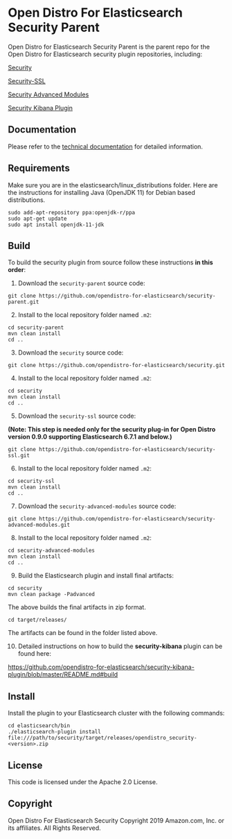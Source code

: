 # Open Distro For Elasticsearch Security Parent

Open Distro for Elasticsearch Security Parent is the parent repo for the Open Distro for Elasticsearch security plugin repositories, including:

[Security]( https://github.com/opendistro-for-elasticsearch/security)

[Security-SSL]( https://github.com/opendistro-for-elasticsearch/security-ssl)

[Security Advanced Modules]( https://github.com/opendistro-for-elasticsearch/security-advanced-modules)

[Security Kibana Plugin]( https://github.com/opendistro-for-elasticsearch/security-kibana-plugin)

## Documentation
Please refer to the [technical documentation](https://opendistro.github.io/for-elasticsearch-docs) for detailed information.

## Requirements

Make sure you are in the elasticsearch/linux_distributions folder. Here are the instructions for installing Java (OpenJDK 11) for Debian based distributions.

```
sudo add-apt-repository ppa:openjdk-r/ppa
sudo apt-get update
sudo apt install openjdk-11-jdk
```

## Build
To build the security plugin from source follow these instructions **in this order**:


1. Download the `security-parent` source code:

```
git clone https://github.com/opendistro-for-elasticsearch/security-parent.git
```

2. Install to the local repository folder named `.m2`: 


```
cd security-parent
mvn clean install
cd ..
```

3. Download the `security` source code:

```
git clone https://github.com/opendistro-for-elasticsearch/security.git
```

4. Install to the local repository folder named `.m2`: 

```
cd security
mvn clean install
cd ..
```

5. Download the `security-ssl` source code: 

**(Note: This step is needed only for the security plug-in for Open Distro version 0.9.0 supporting Elasticsearch 6.7.1 and below.)**

```
git clone https://github.com/opendistro-for-elasticsearch/security-ssl.git
```

6. Install to the local repository folder named `.m2`: 

```
cd security-ssl
mvn clean install
cd ..
```

7. Download the `security-advanced-modules` source code:

```
git clone https://github.com/opendistro-for-elasticsearch/security-advanced-modules.git
```

8. Install to the local repository folder named `.m2`: 

```
cd security-advanced-modules
mvn clean install
cd ..
```

9. Build the Elasticsearch plugin and install final artifacts:

```
cd security
mvn clean package -Padvanced
```

The above builds the final artifacts in zip format. 

```
cd target/releases/
```

The artifacts can be found in the folder listed above.

10. Detailed instructions on how to build the **security-kibana** plugin can be found here: 

https://github.com/opendistro-for-elasticsearch/security-kibana-plugin/blob/master/README.md#build


## Install

Install the plugin to your Elasticsearch cluster with the following commands:

```
cd elasticsearch/bin
./elasticsearch-plugin install file:///path/to/security/target/releases/opendistro_security-<version>.zip
```

## License

This code is licensed under the Apache 2.0 License. 

## Copyright

Open Distro For Elasticsearch Security Copyright 2019 Amazon.com, Inc. or its affiliates. All Rights Reserved.
